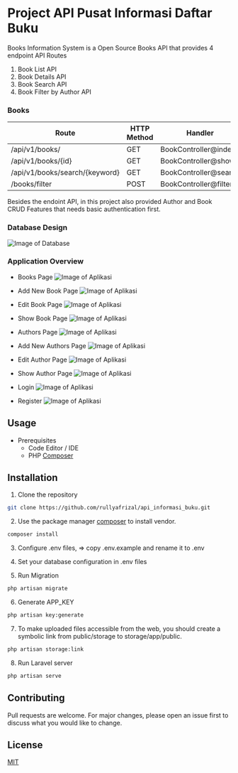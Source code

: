 # Project API Pusat Informasi Daftar Buku

Books Information System is a Open Source Books API that provides 4 endpoint API Routes
1. Book List API
2. Book Details API 
3. Book Search API
4. Book Filter by Author API

### Books
| Route  | HTTP Method   | Handler |
| ------------- | -------------  | ------------- |
| /api/v1/books/  | GET    | BookController@index  |
| /api/v1/books/{id}  | GET    | BookController@show  |
| /api/v1/books/search/{keyword}  | GET    | BookController@search  |
| /books/filter  | POST    | BookController@filter  |

Besides the endoint API, in this project also provided Author and Book CRUD Features that
needs basic authentication first. 


### Database Design
![Image of Database](/public/images/erd.png)


### Application Overview
- Books Page
    ![Image of Aplikasi](/public/images/authors_page.png)

- Add New Book Page
    ![Image of Aplikasi](/public/images/add_book.png)

- Edit Book Page
    ![Image of Aplikasi](/public/images/app2.png)

- Show Book Page
    ![Image of Aplikasi](/public/images/app3.png)

- Authors Page
    ![Image of Aplikasi](/public/images/app.png)

- Add New Authors Page
    ![Image of Aplikasi](/public/images/add_author.png)

- Edit Author Page
    ![Image of Aplikasi](/public/images/edit_author.png)

- Show Author Page
    ![Image of Aplikasi](/public/images/show_author.png)

- Login
  ![Image of Aplikasi](/public/images/login.png)

- Register
  ![Image of Aplikasi](/public/images/regsiter.png)

## Usage
- Prerequisites
    - Code Editor / IDE
    - PHP [Composer](https://getcomposer.org/download/)

## Installation

1. Clone the repository
```bash
git clone https://github.com/rullyafrizal/api_informasi_buku.git
```

2. Use the package manager [composer](https://getcomposer.org/download/) to install vendor.

```bash
composer install
```

3. Configure .env files, => copy .env.example and rename it to .env

4. Set your database configuration in .env files

5. Run Migration 

```bash
php artisan migrate
```

6. Generate APP_KEY

```bash
php artisan key:generate
```

7. To make uploaded files accessible from the web, you should create a symbolic link from public/storage to storage/app/public.

```bash
php artisan storage:link
```

8. Run Laravel server

```bash
php artisan serve
```

## Contributing
Pull requests are welcome. For major changes, please open an issue first to discuss what you would like to change.


## License
[MIT](https://choosealicense.com/licenses/mit/)
